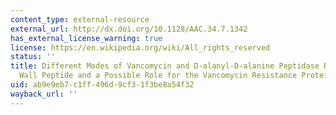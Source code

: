 ```yaml
---
content_type: external-resource
external_url: http://dx.doi.org/10.1128/AAC.34.7.1342
has_external_license_warning: true
license: https://en.wikipedia.org/wiki/All_rights_reserved
status: ''
title: Different Modes of Vancomycin and D-alanyl-D-alanine Peptidase Binding to Cell
  Wall Peptide and a Possible Role for the Vancomycin Resistance Protein
uid: ab9e9eb7-c1ff-496d-9cf3-1f3be8a54f32
wayback_url: ''
---
```

